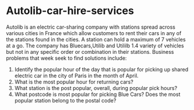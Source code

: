 # Autolib-car-hire-services
Autolib is an electric car-sharing company with stations spread across various cities in France which allow customers to rent their cars in any of the stations found in the cities.
A station can hold a maximum of 7 vehicles at a go. The company has Bluecars,Utilib and Utililb 1.4 variety of vehicles but not in any specific order or combination in their stations.
Business problems that week seek to find solutions include:
1.	Identify the popular hour of the day that is popular for picking up shared electric car in the city of Paris in the month of April.
2.	What is the most popular hour for returning cars?
3.	What station is the post popular, overall, during popular pick hours?
4.	What postcode is most popular for picking Blue Cars? Does the most popular station belong to the postal code?


